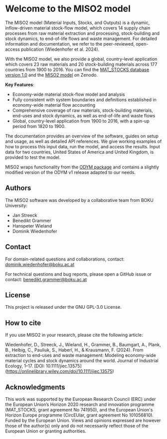 # Welcome to the MISO2 model

The MISO2 model (Material Inputs, Stocks, and Outputs) is a dynamic, inflow-driven material stock-flow model, which covers 14 supply chain processes from raw material extraction and processing, stock-building and stock dynamics, to end-of-life flows and waste management. For detailed information and documentation, we refer to the peer-reviewed, open-access publication (Wiedenhofer et al. 2024).

With the MISO2 model, we also provide a global, country-level application which covers 23 raw materials and 20
stock-building materials across 177 countries from 1900 to 2016. You can find the [MAT_STOCKS database version 1.0](https://zenodo.org/records/12794253) and 
the [MISO2 model](https://zenodo.org/records/12795906) on Zenodo.

**Key Features**:

- Economy-wide material stock-flow model and analysis 
- Fully consistent with system boundaries and definitions established in economy-wide material flow accounting
- Comprehensive coverage of raw materials, stock-building materials, end-uses and stock dynamics, as well as end-of-life and waste flows
- Global, country-level application from 1900 to 2016, with a spin-up period from 1820 to 1900.

The documentation provides an overview of the software, guides on setup and usage, as well as detailed API references. We give working examples of how to process this input data, run the model, and access the results. Input data for two countries, United States of America and United Kingdom, is provided to test the model.

MISO2 wraps functionality from the [ODYM package](https://github.com/IndEcol/ODYM) and contains a slightly modified version of the ODYM v1 release adapted to our needs.

## Authors

The MISO2 software was developed by a collaborative team from BOKU University:

- Jan Streeck
- Benedikt Grammer
- Hanspeter Wieland
- Dominik Wiedenhofer

## Contact

For domain-related questions and collaborations, contact: dominik.wiedenhofer@boku.ac.at

For technical questions and bug reports, please open a GitHub issue or contact: benedikt.grammer@boku.ac.at

## License

This project is released under the GNU GPL-3.0 License.

## How to cite

If you use MISO2 in your research, please cite the following article:

Wiedenhofer, D., Streeck, J., Wieland, H., Grammer, B., Baumgart, A., Plank, B., Helbig, C., Pauliuk, S., Haberl, H.,
& Krausmann, F. (2024). From extraction to end-uses and waste management: Modeling economy-wide material cycles and stock
dynamics around the world. Journal of Industrial Ecology, 1–17. [DOI: 10.1111/jiec.13575] (https://onlinelibrary.wiley.com/doi/10.1111/jiec.13575)

## Acknowledgments

This work was supported by the European Research Council (ERC) under the European Union’s Horizon 2020 research and innovation programme (MAT_STOCKS, grant agreement No 741950), and the European Union's Horizon Europe programme (CircEUlar, grant agreement No 101056810). Funded by the European Union. Views and opinions expressed are however those of the author(s) only and do not necessarily reflect those of the European Union or granting authorities.
